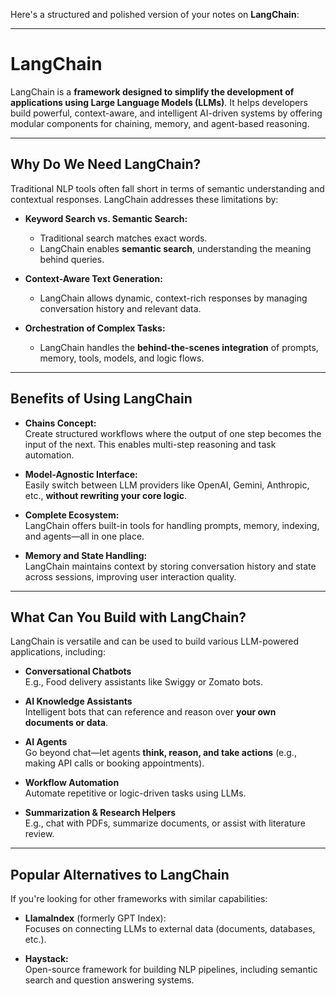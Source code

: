 Here's a structured and polished version of your notes on **LangChain**:

---

# **LangChain**

LangChain is a **framework designed to simplify the development of applications using Large Language Models (LLMs)**. It helps developers build powerful, context-aware, and intelligent AI-driven systems by offering modular components for chaining, memory, and agent-based reasoning.

---

## **Why Do We Need LangChain?**

Traditional NLP tools often fall short in terms of semantic understanding and contextual responses. LangChain addresses these limitations by:

- **Keyword Search vs. Semantic Search:**
  - Traditional search matches exact words.
  - LangChain enables **semantic search**, understanding the meaning behind queries.
- **Context-Aware Text Generation:**

  - LangChain allows dynamic, context-rich responses by managing conversation history and relevant data.

- **Orchestration of Complex Tasks:**
  - LangChain handles the **behind-the-scenes integration** of prompts, memory, tools, models, and logic flows.

---

## **Benefits of Using LangChain**

- **Chains Concept:**  
  Create structured workflows where the output of one step becomes the input of the next. This enables multi-step reasoning and task automation.

- **Model-Agnostic Interface:**  
  Easily switch between LLM providers like OpenAI, Gemini, Anthropic, etc., **without rewriting your core logic**.

- **Complete Ecosystem:**  
  LangChain offers built-in tools for handling prompts, memory, indexing, and agents—all in one place.

- **Memory and State Handling:**  
  LangChain maintains context by storing conversation history and state across sessions, improving user interaction quality.

---

## **What Can You Build with LangChain?**

LangChain is versatile and can be used to build various LLM-powered applications, including:

- **Conversational Chatbots**  
  E.g., Food delivery assistants like Swiggy or Zomato bots.

- **AI Knowledge Assistants**  
  Intelligent bots that can reference and reason over **your own documents or data**.

- **AI Agents**  
  Go beyond chat—let agents **think, reason, and take actions** (e.g., making API calls or booking appointments).

- **Workflow Automation**  
  Automate repetitive or logic-driven tasks using LLMs.

- **Summarization & Research Helpers**  
  E.g., chat with PDFs, summarize documents, or assist with literature review.

---

## **Popular Alternatives to LangChain**

If you're looking for other frameworks with similar capabilities:

- **LlamaIndex** (formerly GPT Index):  
  Focuses on connecting LLMs to external data (documents, databases, etc.).

- **Haystack:**  
  Open-source framework for building NLP pipelines, including semantic search and question answering systems.
